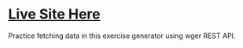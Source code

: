 <h1><a href="https://exercisegenerator.netlify.app">Live Site Here</a></h1>

Practice fetching data in this exercise generator using wger REST API.
